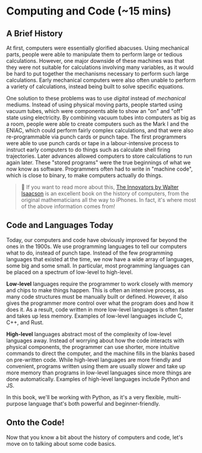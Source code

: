 # Computing and Code (~15 mins)

## A Brief History
At first, computers were essentially glorified abacuses. Using mechanical parts, people were able to manipulate them to perform large or tedious calculations. However, one major downside of these machines was that they were not suitable for calculations involving many variables, as it would be hard to put together the mechanisms necessary to perform such large calculations. Early mechanical computers were also often unable to perform a variety of calculations, instead being built to solve specific equations.

One solution to these problems was to use *digital* instead of *mechanical* mediums. Instead of using physical moving parts, people started using vacuum tubes, which were components able to show an "on" and "off" state using electricity. By combining vacuum tubes into computers as big as a room, people were able to create computers such as the Mark I and the ENIAC, which could perform fairly complex calculations, and that were also re-programmable via punch cards or punch tape. The first programmers were able to use punch cards or tape in a labour-intensive process to instruct early computers to do things such as calculate shell firing trajectories. Later advances allowed computers to store calculations to run again later. These "stored programs" were the true beginnings of what we now know as software. Programmers often had to write in "machine code", which is close to binary, to make computers actually do things.

> 📖 If you want to read more about this, [The Innovators by Walter Isaacson](https://www.simonandschuster.com/books/The-Innovators/Walter-Isaacson/9781476708706) is an excellent book on the history of computers, from the original mathematicians all the way to iPhones. In fact, it's where most of the above information comes from!

## Code and Languages Today
Today, our computers and code have obviously improved far beyond the ones in the 1900s. We use programming languages to tell our computers what to do, instead of punch tape. Instead of the few programming languages that existed at the time, we now have a wide array of languages, some big and some small. In particular, most programming languages can be placed on a spectrum of low-level to high-level.

**Low-level** languages require the programmer to work closely with memory and chips to make things happen. This is often an intensive process, as many code structures must be manually built or defined. However, it also gives the programmer more control over what the program does and how it does it. As a result, code written in more low-level languages is often faster and takes up less memory. Examples of low-level languages include C, C++, and Rust.

**High-level** languages abstract most of the complexity of low-level languages away. Instead of worrying about how the code interacts with physical components, the programmer can use shorter, more intuitive commands to direct the computer, and the machine fills in the blanks based on pre-written code. While high-level languages are more friendly and convenient, programs written using them are usually slower and take up more memory than programs in low-level languages since more things are done automatically. Examples of high-level languages include Python and JS.

In this book, we'll be working with Python, as it's a very flexible, multi-purpose language that's both powerful and beginner-friendly.

## Onto the Code!
Now that you know a bit about the history of computers and code, let's move on to talking about some code basics.
